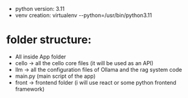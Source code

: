 - python version: 3.11
- venv creation: virtualenv <venv-name> --python=/usr/bin/python3.11

# folder structure:
- All inside App folder
- cello -> all the cello core files (it will be used as an API)
- llm -> all the configuration files of Ollama and the rag system code
- main.py (main script of the app)
- front -> frontend folder (i will use react or some python frontend framework)
